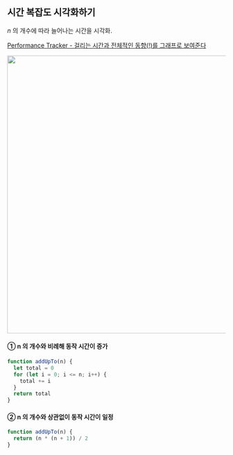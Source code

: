 ## 시간 복잡도 시각화하기

_n_ 의 개수에 따라 늘어나는 시간을 시각화.<br />

[Performance Tracker - 걸리는 시간과 전체적인 동향(!)를 그래프로 보여준다](https://rithmschool.github.io/function-timer-demo/)

<img width="640" src="https://user-images.githubusercontent.com/19165916/208288514-401a791d-1ac6-441b-b55b-3d019166e3e6.png"><br />

#### ① n 의 개수와 비례해 동작 시간이 증가

```js
function addUpTo(n) {
  let total = 0
  for (let i = 0; i <= n; i++) {
    total += i
  }
  return total
}
```

#### ② n 의 개수와 상관없이 동작 시간이 일정

```js
function addUpTo(n) {
  return (n * (n + 1)) / 2
}
```
